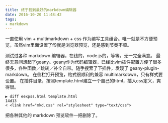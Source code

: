```yaml
---
title: 终于找到最好的markdown编辑器
date: 2016-10-20 11:48:42
tags:
- markdown
---
```

一直使用 vim + multimarkdown + css 作为编写工具组合。唯一就是不方便预览，虽然vim里面设置了f9就是浏览器预览，还是感到节奏不顺。

测试过各种 markdown 编辑器，在线的，node.js的，等等，无一完全满意。
最终无意间想起了geany。geany作为代码编辑器，已经比vim插件配置方便了很多很多，各种函数／跳转／补全自带。随手搜索了下插件，发现了 geany-plugin-markdown。
在侧栏打开预览，格式很顺利的兼容 multimarkdown，只有样式要设置。
在插件目录，按照template.html建立一个自己的html，插入css定义，爽得很。
```
▶ diff eexpss.html template.html 
14d13
< <link href="mkd.css" rel="stylesheet" type="text/css">
```
把各种其他的 markdown 预览软件一把删除了。

